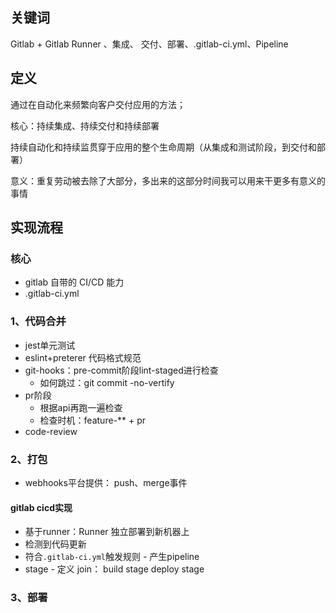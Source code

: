 ## 关键词
Gitlab + Gitlab Runner 、集成、 交付、部署、.gitlab-ci.yml、Pipeline

## 定义

通过在自动化来频繁向客户交付应用的方法；

核心：持续集成、持续交付和持续部署

持续自动化和持续监贯穿于应用的整个生命周期（从集成和测试阶段，到交付和部署）

意义：重复劳动被去除了大部分，多出来的这部分时间我可以用来干更多有意义的事情


## 实现流程

### 核心
- gitlab 自带的 CI/CD 能力
- .gitlab-ci.yml

### 1、代码合并
- jest单元测试
- eslint+preterer 代码格式规范
- git-hooks：pre-commit阶段lint-staged进行检查
	- 如何跳过：git commit -no-vertify
- pr阶段
	- 根据api再跑一遍检查
	- 检查时机：feature-** + pr
- code-review
### 2、打包
- webhooks平台提供： push、merge事件
#### gitlab cicd实现
- 基于runner：Runner 独立部署到新机器上
- 检测到代码更新
- 符合`.gitlab-ci.yml`触发规则 -  产生pipeline
- stage - 定义 join： build stage  deploy stage  
### 3、部署



